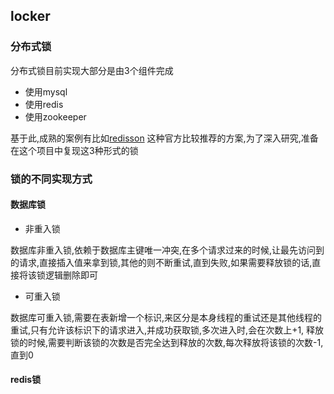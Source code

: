 ##  locker

### 分布式锁

分布式锁目前实现大部分是由3个组件完成
- 使用mysql
- 使用redis
- 使用zookeeper
  
 基于此,成熟的案例有比如<a href="https://github.com/redisson/redisson">redisson</a> 这种官方比较推荐的方案,为了深入研究,准备在这个项目中复现这3种形式的锁
 
 ### 锁的不同实现方式
 
 #### 数据库锁
 
 - 非重入锁
 
 数据库非重入锁,依赖于数据库主键唯一冲突,在多个请求过来的时候,让最先访问到的请求,直接插入值来拿到锁,其他的则不断重试,直到失败,如果需要释放锁的话,直接将该锁逻辑删除即可
 
 - 可重入锁
 
  数据库可重入锁,需要在表新增一个标识,来区分是本身线程的重试还是其他线程的重试,只有允许该标识下的请求进入,并成功获取锁,多次进入时,会在次数上+1,
  释放锁的时候,需要判断该锁的次数是否完全达到释放的次数,每次释放将该锁的次数-1,直到0
   
 #### redis锁